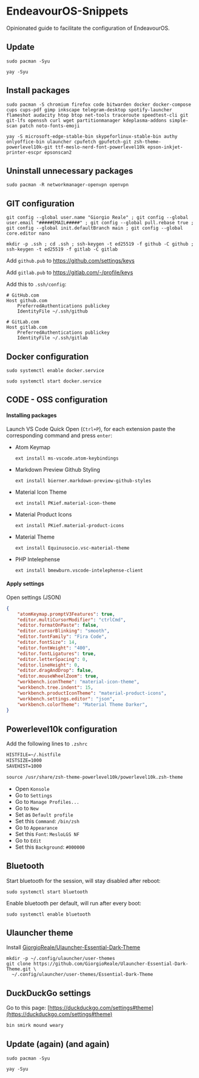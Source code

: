 # EndeavourOS-Snippets

Opinionated guide to facilitate the configuration of EndeavourOS.



## Update

```shell
sudo pacman -Syu
```

```shell
yay -Syu
```



## Install packages

```shell
sudo pacman -S chromium firefox code bitwarden docker docker-compose cups cups-pdf gimp inkscape telegram-desktop spotify-launcher flameshot audacity htop btop net-tools traceroute speedtest-cli git git-lfs openssh curl wget partitionmanager kdeplasma-addons simple-scan patch noto-fonts-emoji
```

```shell
yay -S microsoft-edge-stable-bin skypeforlinux-stable-bin authy onlyoffice-bin ulauncher cpufetch gpufetch-git zsh-theme-powerlevel10k-git ttf-meslo-nerd-font-powerlevel10k epson-inkjet-printer-escpr epsonscan2
```



## Uninstall unnecessary packages

```shell
sudo pacman -R networkmanager-openvpn openvpn
```



## GIT configuration

```shell
git config --global user.name "Giorgio Reale" ; git config --global user.email "#####EMAIL#####" ; git config --global pull.rebase true ; git config --global init.defaultBranch main ; git config --global core.editor nano
```

```shell
mkdir -p .ssh ; cd .ssh ; ssh-keygen -t ed25519 -f github -C github ; ssh-keygen -t ed25519 -f gitlab -C gitlab
```

Add `github.pub` to https://github.com/settings/keys

Add `gitlab.pub` to https://gitlab.com/-/profile/keys

Add this to `.ssh/config`:

```
# GitHub.com
Host github.com
    PreferredAuthentications publickey
    IdentityFile ~/.ssh/github

# GitLab.com
Host gitlab.com
    PreferredAuthentications publickey
    IdentityFile ~/.ssh/gitlab
```



## Docker configuration

```shell
sudo systemctl enable docker.service
```

```shell
sudo systemctl start docker.service
```



## CODE - OSS configuration

#### Installing packages

Launch VS Code Quick Open (`Ctrl+P`), for each extension paste the corresponding command and press `enter`:

* Atom Keymap
    ```command
    ext install ms-vscode.atom-keybindings
    ```
* Markdown Preview Github Styling
    ```command
    ext install bierner.markdown-preview-github-styles
    ```
* Material Icon Theme
    ```command
    ext install PKief.material-icon-theme
    ```
* Material Product Icons
    ```command
    ext install PKief.material-product-icons
    ```
* Material Theme
    ```command
    ext install Equinusocio.vsc-material-theme
    ```
* PHP Intelephense
    ```command
    ext install bmewburn.vscode-intelephense-client
    ```



#### Apply settings

Open settings (JSON)

```json
{
    "atomKeymap.promptV3Features": true,
    "editor.multiCursorModifier": "ctrlCmd",
    "editor.formatOnPaste": false,
    "editor.cursorBlinking": "smooth",
    "editor.fontFamily": "Fira Code",
    "editor.fontSize": 14,
    "editor.fontWeight": "400",
    "editor.fontLigatures": true,
    "editor.letterSpacing": 0,
    "editor.lineHeight": 0,
    "editor.dragAndDrop": false,
    "editor.mouseWheelZoom": true,
    "workbench.iconTheme": "material-icon-theme",
    "workbench.tree.indent": 15,
    "workbench.productIconTheme": "material-product-icons",
    "workbench.settings.editor": "json",
    "workbench.colorTheme": "Material Theme Darker",
}
```



## Powerlevel10k configuration

Add the following lines to `.zshrc`

```txt
HISTFILE=~/.histfile
HISTSIZE=1000
SAVEHIST=1000

source /usr/share/zsh-theme-powerlevel10k/powerlevel10k.zsh-theme
```

* Open `Konsole`
* Go to `Settings`
* Go to `Manage Profiles...`
* Go to `New`
* Set as `Default profile`
* Set this `Command`: `/bin/zsh`
* Go to `Appearance`
* Set this `Font`: `MesloLGS NF`
* Go to `Edit`
* Set this `Background`: `#000000`



## Bluetooth

Start bluetooth for the session, will stay disabled after reboot:
```shell
sudo systemctl start bluetooth
```

Enable bluetooth per default, will run after every boot:
```shell
sudo systemctl enable bluetooth
```



## Ulauncher theme

Install [GiorgioReale/Ulauncher-Essential-Dark-Theme](https://github.com/GiorgioReale/Ulauncher-Essential-Dark-Theme)

```shell
mkdir -p ~/.config/ulauncher/user-themes
git clone https://github.com/GiorgioReale/Ulauncher-Essential-Dark-Theme.git \
  ~/.config/ulauncher/user-themes/Essential-Dark-Theme
```



## DuckDuckGo settings

Go to this page: [https://duckduckgo.com/settings#theme](https://duckduckgo.com/settings#theme)

```txt
bin smirk mound weary
```



## Update (again) (and again)

```shell
sudo pacman -Syu
```

```shell
yay -Syu
```
